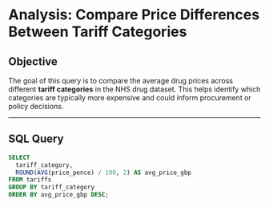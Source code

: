# Analysis: Compare Price Differences Between Tariff Categories

## Objective

The goal of this query is to compare the average drug prices across different **tariff categories** in the NHS drug dataset. This helps identify which categories are typically more expensive and could inform procurement or policy decisions.

---

##  SQL Query

```sql
SELECT 
  tariff_category,
  ROUND(AVG(price_pence) / 100, 2) AS avg_price_gbp
FROM tariffs
GROUP BY tariff_category
ORDER BY avg_price_gbp DESC;
